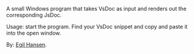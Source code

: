 A small Windows program that takes VsDoc as input and renders out the corresponding JsDoc.

Usage: start the program. Find your VsDoc snippet and copy and paste it into the open window.

By: [Egil Hansen](http://egilhansen.com).
